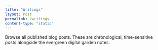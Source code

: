 ```yaml
---
title: "Writings"
layout: Post
permalink: /writings
content-type: "static"
---
```


Browse all published blog posts. These are chronological, time-sensitive posts alongside the evergreen digital garden notes. 

